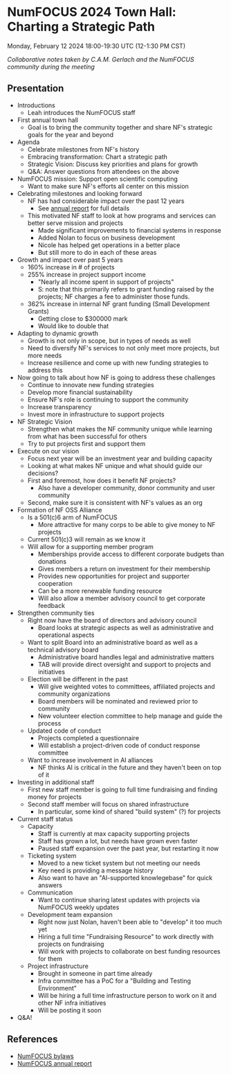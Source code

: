 # NumFOCUS 2024 Town Hall: Charting a Strategic Path

Monday, February 12 2024 18:00-19:30 UTC (12-1:30 PM CST)

*Collaborative notes taken by C.A.M. Gerlach and the NumFOCUS community during the meeting*


## Presentation

* Introductions
    * Leah introduces the NumFOCUS staff
* First annual town hall
    * Goal is to bring the community together and share NF's strategic goals for the year and beyond
* Agenda
    * Celebrate milestones from NF's history
    * Embracing transformation: Chart a strategic path
    * Strategic Vision: Discuss key priorities and plans for growth
    * Q&A: Answer questions from attendees on the above
* NumFOCUS mission: Support open scientific computing
    * Want to make sure NF's efforts all center on this mission
* Celebrating milestones and looking forward
    * NF has had considerable impact over the past 12 years
        * See [annual report](https://numfocus.org/community/mission/annual-reports) for full details
    * This motivated NF staff to look at how programs and services can better serve mission and projects
        * Made significant improvements to financial systems in response
        * Added Nolan to focus on business development
        * Nicole has helped get operations in a better place
        * But still more to do in each of these areas
* Growth and impact over past 5 years
    * 160% increase in # of projects
    * 255% increase in project support income
        * "Nearly all income spent in support of projects"
        * S: note that this primarily refers to grant funding raised by the projects; NF charges a fee to administer those funds.
    * 362% increase in internal NF grant funding (Small Development Grants)
        * Getting close to $300000 mark
        * Would like to double that
* Adapting to dynamic growth
    * Growth is not only in scope, but in types of needs as well
    * Need to diversify NF's services to not only meet more projects, but more needs
    * Increase resilience and come up with new funding strategies to address this
* Now going to talk about how NF is going to address these challenges
    * Continue to innovate new funding strategies
    * Develop more financial sustainability
    * Ensure NF's role is continuing to support the community
    * Increase transparency
    * Invest more in infrastructure to support projects
* NF Strategic Vision
    * Strengthen what makes the NF community unique while learning from what has been successful for others
    * Try to put projects first and support them
* Execute on our vision
    * Focus next year will be an investment year and building capacity
    * Looking at what makes NF unique and what should guide our decisions?
    * First and foremost, how does it benefit NF projects?
        * Also have a developer community, donor community and user community
    * Second, make sure it is consistent with NF's values as an org
* Formation of NF OSS Alliance
    * Is a 501\(c)6 arm of NumFOCUS
        * More attractive for many corps to be able to give money to NF projects
    * Current 501\(c)3 will remain as we know it
    * Will allow for a supporting member program
        * Memberships provide access to different corporate budgets than donations
        * Gives members a return on investment for their membership
        * Provides new opportunities for project and supporter cooperation
        * Can be a more renewable funding resource
        * Will also allow a member advisory council to get corporate feedback
* Strengthen community ties
    * Right now have the board of directors and advisory council
        * Board looks at strategic aspects as well as administrative and operational aspects
    * Want to split Board into an administrative board as well as a technical advisory board
        * Administrative board handles legal and administrative matters
        * TAB will provide direct oversight and support to projects and initiatives
    * Election will be different in the past
        * Will give weighted votes to committees, affiliated projects and community organizations
        * Board members will be nominated and reviewed prior to community
        * New volunteer election committee to help manage and guide the process
    * Updated code of conduct
        * Projects completed a questionnaire
        * Will establish a project-driven code of conduct response committee
    * Want to increase involvement in AI alliances
        * NF thinks AI is critical in the future and they haven't been on top of it
* Investing in additional staff
    * First new staff member is going to full time fundraising and finding money for projects
    * Second staff member will focus on shared infrastructure
        * In particular, some kind of shared "build system" (?) for projects
* Current staff status
    * Capacity
        * Staff is currently at max capacity supporting projects
        * Staff has grown a lot, but needs have grown even faster
        * Paused staff expansion over the past year, but restarting it now
    * Ticketing system
        * Moved to a new ticket system but not meeting our needs
        * Key need is providing a message history
        * Also want to have an "AI-supported knowlegebase" for quick answers
    * Communication
        * Want to continue sharing latest updates with projects via NumFOCUS weekly updates
    * Development team expansion
        * Right now just Nolan, haven't been able to "develop" it too much yet
        * Hiring a full time "Fundraising Resource" to work directly with projects on fundraising
        * Will work with projects to collaborate on best funding resources for them
    * Project infrastructure
        * Brought in someone in part time already
        * Infra committee has a PoC for a "Building and Testing Environment"
        * Will be hiring a full time infrastructure person to work on it and other NF infra initiatives
        * Will be posting it soon
* Q&A!


## References

- [NumFOCUS bylaws](https://numfocus.org/wp-content/uploads/2020/04/NumFOCUS-Bylaws-Approved-16-May-2019.pdf)
- [NumFOCUS annual report](https://numfocus.org/community/mission/annual-reports)
